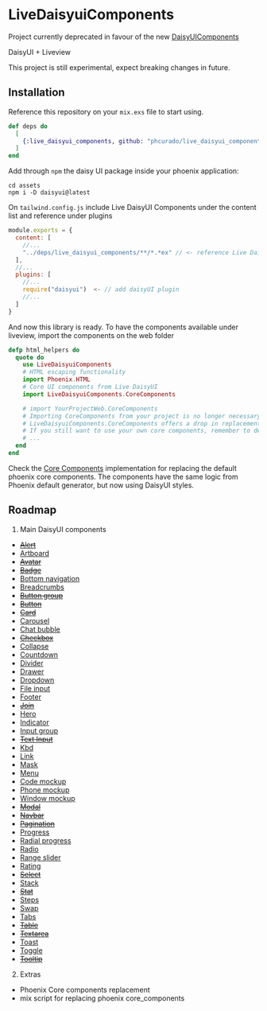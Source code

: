 # LiveDaisyuiComponents

Project currently deprecated in favour of the new [DaisyUIComponents](https://github.com/phcurado/daisyui_components)

DaisyUI + Liveview

This project is still experimental, expect breaking changes in future.

## Installation

Reference this repository on your `mix.exs` file to start using.

```elixir
def deps do
  [
    {:live_daisyui_components, github: "phcurado/live_daisyui_components"}
  ]
end
```

Add through `npm` the daisy UI package inside your phoenix application:

```
cd assets
npm i -D daisyui@latest
```

On `tailwind.config.js` include Live DaisyUI Components under the content list and reference under plugins

```javascript
module.exports = {
  content: [
    //...
    "../deps/live_daisyui_components/**/*.*ex" // <- reference Live Daisy UI Components as content path
  ],
  //...
  plugins: [
    //...
    require("daisyui")  <- // add daisyUI plugin
    //...
  ]
}
```

And now this library is ready. To have the components available under liveview, import the components on the web folder

```elixir
defp html_helpers do
  quote do
    use LiveDaisyuiComponents
    # HTML escaping functionality
    import Phoenix.HTML
    # Core UI components from Live DaisyUI
    import LiveDaisyuiComponents.CoreComponents

    # import YourProjectWeb.CoreComponents
    # Importing CoreComponents from your project is no longer necessary since 
    # LiveDaisyuiComponents.CoreComponents offers a drop in replacement
    # If you still want to use your own core components, remember to delete the default components generated from phoenix in this file
    # ...
  end
end
```

Check the [Core Components](./lib/live_daisyui_components/core_components.ex) implementation for replacing the default phoenix core components. The components have the same logic from Phoenix default generator, but now using DaisyUI styles.

## Roadmap

1. Main DaisyUI components
  - ~~[Alert](https://daisyui.com/components/alert)~~
  - [Artboard](https://daisyui.com/components/artboard)
  - ~~[Avatar](https://daisyui.com/components/avatar)~~
  - ~~[Badge](https://daisyui.com/components/badge)~~
  - [Bottom navigation](https://daisyui.com/components/botton-navigation)
  - [Breadcrumbs](https://daisyui.com/components/breadcrumbs)
  - ~~[Button group](https://daisyui.com/components/button-group)~~
  - ~~[Button](https://daisyui.com/components/button)~~
  - ~~[Card](https://daisyui.com/components/card)~~
  - [Carousel](https://daisyui.com/components/carousel)
  - [Chat bubble](https://daisyui.com/components/chat)
  - ~~[Checkbox](https://daisyui.com/components/checkbox)~~
  - [Collapse](https://daisyui.com/components/collapse)
  - [Countdown](https://daisyui.com/components/countdown)
  - [Divider](https://daisyui.com/components/divider)
  - [Drawer](https://daisyui.com/components/drawer)
  - [Dropdown](https://daisyui.com/components/dropdown)
  - [File input](https://daisyui.com/components/file-input)
  - [Footer](https://daisyui.com/components/footer)
  - ~~[Join](https://daisyui.com/components/join)~~
  - [Hero](https://daisyui.com/components/hero)
  - [Indicator](https://daisyui.com/components/indicator)
  - [Input group](https://daisyui.com/components/input-group)
  - ~~[Text Input](https://daisyui.com/components/input)~~
  - [Kbd](https://daisyui.com/components/kbd)
  - [Link](https://daisyui.com/components/link)
  - [Mask](https://daisyui.com/components/mask)
  - [Menu](https://daisyui.com/components/menu)
  - [Code mockup](https://daisyui.com/components/mockup-code)
  - [Phone mockup](https://daisyui.com/components/mockup-phone)
  - [Window mockup](https://daisyui.com/components/mockup-window)
  - ~~[Modal](https://daisyui.com/components/modal)~~
  - ~~[Navbar](https://daisyui.com/components/navbar)~~
  - ~~[Pagination](https://daisyui.com/components/pagination)~~
  - [Progress](https://daisyui.com/components/progress)
  - [Radial progress](https://daisyui.com/components/radial-progress)
  - [Radio](https://daisyui.com/components/radio)
  - [Range slider](https://daisyui.com/components/range)
  - [Rating](https://daisyui.com/components/rating)
  - ~~[Select](https://daisyui.com/components/select)~~
  - [Stack](https://daisyui.com/components/stack)
  - ~~[Stat](https://daisyui.com/components/stat)~~
  - [Steps](https://daisyui.com/components/steps)
  - [Swap](https://daisyui.com/components/swap)
  - [Tabs](https://daisyui.com/components/tab)
  - ~~[Table](https://daisyui.com/components/table)~~
  - ~~[Textarea](https://daisyui.com/components/textarea)~~
  - [Toast](https://daisyui.com/components/toast)
  - [Toggle](https://daisyui.com/components/toggle)
  - ~~[Tooltip](https://daisyui.com/components/tooltip)~~

2. Extras
  - Phoenix Core components replacement
  - mix script for replacing phoenix core_components
